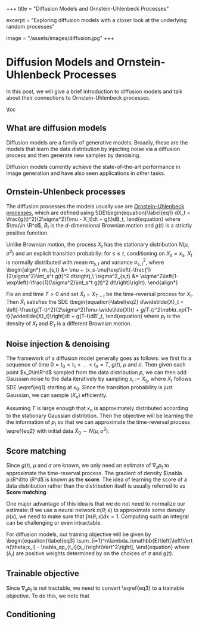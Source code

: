 +++
title = "Diffusion Models and Ornstein-Uhlenbeck Processes"

excerpt = "Exploring diffusion models with a closer look at the underlying random processes"

image = "/assets/images/diffusion.jpg"
+++

# Diffusion Models and Ornstein-Uhlenbeck Processes

In this post, we will give a brief introduction to diffusion models and talk about their connections to Ornstein-Uhlenbeck processes.


\toc


## What are diffusion models
Diffusion models are a family of generative models. Broadly, these are the models that learn the data distribution by injecting noise via a diffusion process and then generate new samples by denoising. 

Diffusion models currently achieve the state-of-the-art performance in image generation and have also seen applications in other tasks.


## Ornstein-Uhlenbeck processes
The diffusion processes the models usually use are [Ornstein–Uhlenbeck processes](https://en.wikipedia.org/wiki/Ornstein%E2%80%93Uhlenbeck_process), which are defined using SDE\begin{equation}\label{eq1}
    dX_t = \frac{g(t)^2}{2\sigma^2}(\mu - X_t)dt + g(t)dB_t,
\end{equation} where $\mu\in \R^d$, $B_t$ is the $d$-dimensional Brownian motion and $g(t)$ is a strictly positive function. 

Unlike Brownian motion, the process $X_t$ has the stationary distribution $N(\mu,\sigma^2)$ and an explicit transition probabiliy: for $s\leq t$, conditioning on $X_s = x_s$, $X_t$ is normally distributed with mean $m_{s,t}$ and variance $\sigma^2_{s,t}$, where \begin{align*}
    m_{s,t} &= \mu + (x_s-\mu)\exp\left(-\frac{1}{2\sigma^2}\int_s^t g(t)^2 dt\right),\\
    \sigma^2_{s,t} &= \sigma^2\left(1-\exp\left(-\frac{1}{\sigma^2}\int_s^t g(t)^2 dt\right)\right).
\end{align*}

Fix an end time $T>0$ and set $\widetilde X_t = X_{T-t}$ be the time-reversal process for $X_t$. Then $\widetilde X_t$ satisfies the SDE \begin{equation}\label{eq2}
    d\widetilde{X}_t = \left[-\frac{g(T-t)^2}{2\sigma^2}(\mu-\widetilde{X}_t) + g(T-t)^2\nabla_xp_{T-t}(\widetilde{X}_t)\right]dt + g(T-t)dB'_t,
\end{equation} where $p_t$ is the density of $X_t$ and $B'_t$ is a different Brownian motion.


## Noise injection & denoising
The framework of a diffusion model generally goes as follows: we first fix a sequence of time $0=t_0< t_1 <\dots< t_n = T$, $g(t)$, $\mu$ and $\sigma$. Then given each  point $x_0\in\R^d$ sampled from the data distribution $p$, we can then add Gaussian noise to the data iteratively by sampling $x_i := X_{t_i}$, where $X_t$ follows SDE \eqref{eq1} starting at $x_0$. Since the transition probability is just Gaussian, we can sample $(X_n)$ efficiently. 

Assuming $T$ is large enough that $x_n$ is approximately distributed according to the stationary Gaussian distribtion. Then the objective will be learning the the information of $p_t$ so that we can approximate the time-reversal process \eqref{eq2} with initial data $\widetilde{X}_0 \sim N(\mu,\sigma^2)$.


## Score matching

Since $g(t)$, $\mu$ and $\sigma$ are known, we only need an estimate of $\nabla_xp_t$ to approximate the time-reserval process. The gradient of density $\nabla p:\R^d\to \R^d$ is known as the **score**. The idea of learning the score of a data distribution rather than the distribution itself is usually referred to as **Score matching**. 

One major advantage of this idea is that we do not need to normalize our estimate: If we use a neural network $n(\theta;x)$ to approximate some density $p(x)$, we need to make sure that $\int n(\theta;x)dx=1$. Computing such an integral can be challenging or even intractable. 

For diffusion models, our training objective will be given by \begin{equation}\label{eq3}
    \sum_{i=1}^n\lambda_i\mathbb{E}\left[\left\Vert n(\theta;x_i) - \nabla_xp_{t_i}(x_i)\right\Vert^2\right],
\end{equation} where $(\lambda_i)$ are positive weights determined by on the choices of $\sigma$ and $g(t).$


## Trainable objective

Since $\nabla_xp_t$ is not tractable, we need to convert \eqref{eq3} to a trainable objective. To do this, we note that 


## Conditioning